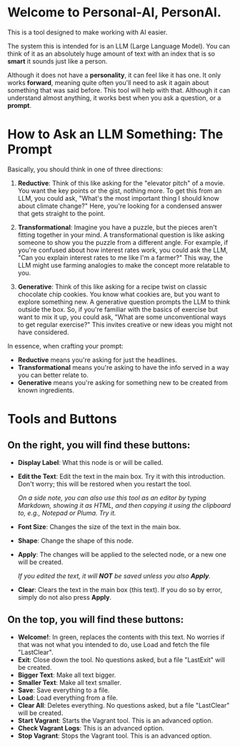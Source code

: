 Welcome to Personal-AI, PersonAI.
=================================

This is a tool designed to make working with AI easier.

The system this is intended for is an LLM (Large Language Model). You
can think of it as an absolutely huge amount of text with an index that
is so **smart** it sounds just like a person.

Although it does not have a **personality**, it can feel like it has
one. It only works **forward**, meaning quite often you'll need to ask
it again about something that was said before. This tool will help with
that. Although it can understand almost anything, it works best when you
ask a question, or a **prompt**.

How to Ask an LLM Something: The **Prompt**
===========================================

Basically, you should think in one of three directions:

1.  **Reductive**: Think of this like asking for the "elevator pitch" of
    a movie. You want the key points or the gist, nothing more. To get
    this from an LLM, you could ask, "What's the most important thing I
    should know about climate change?" Here, you're looking for a
    condensed answer that gets straight to the point.

2.  **Transformational**: Imagine you have a puzzle, but the pieces
    aren't fitting together in your mind. A transformational question is
    like asking someone to show you the puzzle from a different angle.
    For example, if you're confused about how interest rates work, you
    could ask the LLM, "Can you explain interest rates to me like I'm a
    farmer?" This way, the LLM might use farming analogies to make the
    concept more relatable to you.

3.  **Generative**: Think of this like asking for a recipe twist on
    classic chocolate chip cookies. You know what cookies are, but you
    want to explore something new. A generative question prompts the LLM
    to think outside the box. So, if you're familiar with the basics of
    exercise but want to mix it up, you could ask, "What are some
    unconventional ways to get regular exercise?" This invites creative
    or new ideas you might not have considered.

In essence, when crafting your prompt:

-   **Reductive** means you're asking for just the headlines.
-   **Transformational** means you're asking to have the info served in
    a way you can better relate to.
-   **Generative** means you're asking for something new to be created
    from known ingredients.

Tools and Buttons
=================

On the right, you will find these buttons:
------------------------------------------

-  **Display Label**: What this node is or will be called.

-  **Edit the Text**: Edit the text in the main box. Try it with this
    introduction. Don't worry; this will be restored when you restart
    the tool.

    *On a side note, you can also use this tool as an editor by typing
    Markdown, showing it as HTML, and then copying it using the
    clipboard to, e.g., Notepad or Pluma. Try it.*

-  **Font Size**: Changes the size of the text in the main box.

-  **Shape**: Change the shape of this node.

-  **Apply**: The changes will be applied to the selected node, or a
    new one will be created.

   *If you edited the text, it will **NOT** be saved unless you also **Apply**.* 

-  **Clear**: Clears the text in the main box (this text). If you do so
    by error, simply do not also press **Apply**.

On the top, you will find these buttons:
----------------------------------------

-  **Welcome!**: In green, replaces the contents with this text. No
    worries if that was not what you intended to do, use Load and fetch
    the file "LastClear".
-  **Exit**: Close down the tool. No questions asked, but a file
    "LastExit" will be created.
-  **Bigger Text**: Make all text bigger.
-  **Smaller Text**: Make all text smaller.
-  **Save**: Save everything to a file.
-  **Load**: Load everything from a file.
-  **Clear All**: Deletes everything. No questions asked, but a file
    "LastClear" will be created.
-  **Start Vagrant**: Starts the Vagrant tool. This is an advanced
    option.
-  **Check Vagrant Logs**: This is an advanced option.
-  **Stop Vagrant**: Stops the Vagrant tool. This is an advanced
    option.
